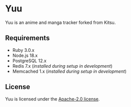# Yuu

Yuu is an anime and manga tracker forked from Kitsu.

## Requirements

- Ruby 3.0.x
- Node.js 18.x
- PostgreSQL 12.x
- Redis 7.x (_installed during setup in development_)
- Memcached 1.x (_installed during setup in development_)

## License

Yuu is licensed under the [Apache-2.0 license](LICENSE).
